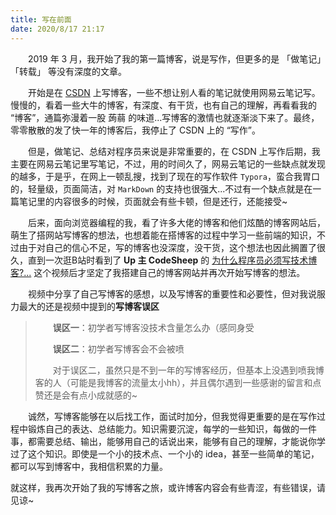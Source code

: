 ```yaml
---
title: 写在前面
date: 2020/8/17 21:17
---
```


&emsp;&emsp;2019 年 3 月，我开始了我的第一篇博客，说是写作，但更多的是 「做笔记」「转载」 等没有深度的文章。

&emsp;&emsp;开始是在 [CSDN](https://blog.csdn.net/qq_38701868) 上写博客，一些不想让别人看的笔记就使用网易云笔记写。慢慢的，看着一些大牛的博客，有深度、有干货，也有自己的理解，再看看我的 “博客”，通篇弥漫着一股 蒟蒻 的味道...写博客的激情也就逐渐淡下来了。最终，零零散散的发了快一年的博客后，我停止了 CSDN 上的 “写作”。

&emsp;&emsp;但是，做笔记、总结对程序员来说是非常重要的，在 CSDN 上写作后期，我主要在网易云笔记里写笔记，不过，用的时间久了，网易云笔记的一些缺点就发现的越多，于是乎，在网上一顿乱搜，找到了现在的写作软件 `Typora`，蛮合我胃口的，轻量级，页面简洁，对 `MarkDown` 的支持也很强大...不过有一个缺点就是在一篇笔记里的内容很多的时候，页面就会有些卡顿，但是还行，还能接受~


&emsp;&emsp;后来，面向浏览器编程的我，看了许多大佬的博客和他们炫酷的博客网站后，萌生了搭网站写博客的想法，也想着能在搭博客的过程中学习一些前端的知识，不过由于对自己的信心不足，写的博客也没深度，没干货，这个想法也因此搁置了很久，直到一次逛B站时看到了 **Up 主 CodeSheep**  的 [为什么程序员必须写技术博客?...](https://www.bilibili.com/video/BV1Px411d74c) 这个视频后才坚定了我搭建自己的博客网站并再次开始写博客的想法。

&emsp;&emsp;视频中分享了自己写博客的感想，以及写博客的重要性和必要性，但对我说服力最大的还是视频中提到的**写博客误区** 

> &emsp;&emsp;**误区一**：初学者写博客没技术含量怎么办（感同身受
>
> &emsp;&emsp;**误区二**：初学者写博客会不会被喷   
>
> ​&emsp;&emsp;对于误区二，虽然只是不到一年的写博客经历，但基本上没遇到喷我博客的人（可能是我博客的流量太小hh），并且偶尔遇到一些感谢的留言和点赞还是会有点小成就感的~




&emsp;&emsp;诚然，写博客能够在以后找工作，面试时加分，但我觉得更重要的是在写作过程中锻炼自己的表达、总结能力。知识需要沉淀，每学的一些知识，每做的一件事，都需要总结、输出，能够用自己的话说出来，能够有自己的理解，才能说你学过了这个知识。即使是一个小的技术点、一个小的 idea，甚至一些简单的笔记，都可以写到博客中，我相信积累的力量。



就这样，我再次开始了我的写博客之旅，或许博客内容会有些青涩，有些错误，请见谅~